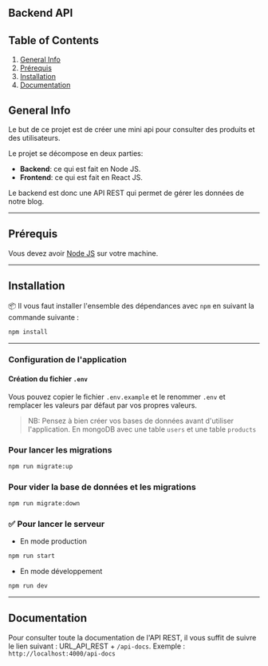 ## Backend API

## Table of Contents

1. [General Info](#general-info)
2. [Prérequis](#prérequis)
3. [Installation](#installation)
4. [Documentation](#documentation)

## General Info

Le but de ce projet est de créer une mini api pour consulter des produits et des utilisateurs.


Le projet se décompose en deux parties:

- **Backend**: ce qui est fait en Node JS.
- **Frontend**: ce qui est fait en React JS.

Le backend est donc une API REST qui permet de gérer les données de notre blog.


---
## Prérequis

Vous devez avoir [Node JS](https://nodejs.org/en/) sur votre machine.

---
## Installation

📦 Il vous faut installer l'ensemble des dépendances avec `npm` en suivant la commande suivante :

```bash
npm install
```

---


### Configuration de l'application

#### Création du fichier `.env`

Vous pouvez copier le fichier `.env.example` et le renommer `.env` et remplacer les valeurs par défaut par vos propres valeurs.

> NB: Pensez à bien créer vos bases de données avant d'utiliser l'application.
> En mongoDB avec une table `users` et une table `products`

### Pour lancer les migrations

```bash
npm run migrate:up
```

### Pour vider la base de données et les migrations

```bash
npm run migrate:down
```

### ✅ Pour lancer le serveur

- En mode production

```bash
npm run start
```

- En mode développement

```bash
npm run dev
```


---

## Documentation

Pour consulter toute la documentation de l'API REST, il vous suffit de suivre le lien suivant : 
URL_API_REST + `/api-docs`.
Exemple : `http://localhost:4000/api-docs`
